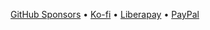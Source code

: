 [GitHub Sponsors](https://github.com/sponsors/mazznoer/) • [Ko-fi](https://ko-fi.com/mazznoer) • [Liberapay](https://liberapay.com/mazznoer) • [PayPal](https://paypal.me/mazznoer)

